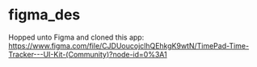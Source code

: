# figma_des
Hopped unto Figma and cloned this app: https://www.figma.com/file/CJDUoucojclhQEhkgK9wtN/TimePad-Time-Tracker---UI-Kit-(Community)?node-id=0%3A1
